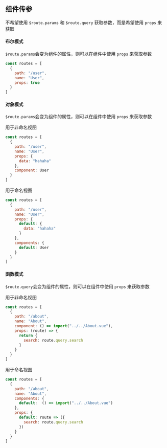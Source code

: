 ## 组件传参

不希望使用 `$route.params` 和 `$route.query` 获取参数，而是希望使用 `props` 来获取

#### 布尔模式

`$route.params`会变为组件的属性，则可以在组件中使用 `props` 来获取参数

```js
const routes = [
  {
    path: "/user",
    name: "User",
    props: true
  }
]
```

#### 对象模式

`$route.params`会变为组件的属性，则可以在组件中使用 `props` 来获取参数

用于非命名视图

```js
const routes = [
  {
    path: "/user",
    name: "User",
    props: {
      data: "hahaha"
    },
    component: User
  }
]
```

用于命名视图

```js
const routes = [
  {
    path: "/user",
    name: "User",
    props: {
      default: {
        data: "hahaha"   
      }
    },
	components: {
      default: User
    }
  }
]
```

#### 函数模式

`$route.query`会变为组件的属性，则可以在组件中使用 `props` 来获取参数

用于非命名视图

```js
const routes = [
  {
    path: "/about",
    name: "About",
    component: () => import("../../About.vue"),
    props: (route) => {
      return {
        search: route.query.search
      }
    }
  }
]
```

用于命名视图

```js
const routes = [
  {
    path: "/about",
    name: "About",
    components: {
      default:  () => import("../../About.vue")
    },
    props: {
      default: route => ({
        search: route.query.search
      })
    }
  }
]
```

